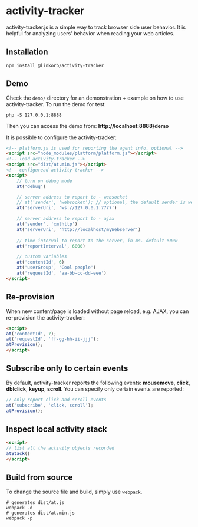 activity-tracker
========

activity-tracker.js is a simple way to track browser side user behavior. It is helpful for analyzing users' behavior when reading your web articles. 

## Installation
```
npm install @linkorb/activity-tracker
```

## Demo

Check the `demo/` directory for an demonstration + example on how to use activity-tracker. To run the demo for test:
```
php -S 127.0.0.1:8888
```
Then you can access the demo from: __http://localhost:8888/demo__

It is possible to configure the activity-tracker:
```html
<!-- platform.js is used for reporting the agent info. optional -->
<script src="node_modules/platform/platform.js"></script>
<!-- load activity-tracker -->
<script src="dist/at.min.js"></script>
<!-- configuread activity-tracker -->
<script>
    // turn on debug mode
    at('debug')

    // server address to report to - websocket
    // at('sender', 'websocket'); // optional, the default sender is websocket
    at('serverUri', 'ws://127.0.0.1:7777')

    // server address to report to - ajax
    at('sender', 'xmlhttp')
    at('serverUri', 'http://localhost/myWebserver')
    
    // time interval to report to the server, in ms. default 5000
    at('reportInterval', 6000) 

    // custom variables
    at('contentId', 6)
    at('userGroup', 'Cool people')
    at('requestId', 'aa-bb-cc-dd-eee')
</script>
```

## Re-provision
When new content/page is loaded without page reload, e.g. AJAX, you can re-provision the activity-tracker:
```html
<script>
at('contentId', 7);
at('requestId', 'ff-gg-hh-ii-jjj');
atProvision();
</script>
```

## Subscribe only to certain events
By default, activity-tracker reports the following events: __mousemove__, __click__, __dblclick__, __keyup__, __scroll__. You can specify only certain events are reported:
```javascript
// only report click and scroll events
at('subscribe', 'click, scroll');
atProvision();
```

## Inspect local activity stack
```html
<script>
// list all the activity objects recorded
atStack()
</script>
```

## Build from source
To change the source file and build, simply use `webpack`.
```
# generates dist/at.js
webpack -d
# generates dist/at.min.js
webpack -p
```
